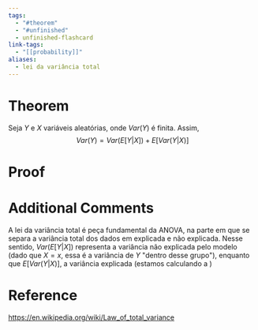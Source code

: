 ```yaml
---
tags:
  - "#theorem"
  - "#unfinished"
  - unfinished-flashcard
link-tags:
  - "[[probability]]"
aliases:
  - lei da variância total
---
```

# Theorem
Seja $Y$ e $X$ variáveis aleatórias, onde $Var(Y)$ é finita. Assim, $$Var(Y) = Var(E[Y|X]) + E[Var(Y|
X)]$$
# Proof


# Additional Comments
A lei da variância total é peça fundamental da ANOVA, na parte em que se separa a variância total dos dados em explicada e não explicada. Nesse sentido, $Var(E[Y|X])$ representa a variância não explicada pelo modelo (dado que $X=x$, essa é a variância de $Y$ "dentro desse grupo"), enquanto que $E[Var(Y|X)]$, a variância explicada (estamos calculando a )

# Reference 
https://en.wikipedia.org/wiki/Law_of_total_variance





